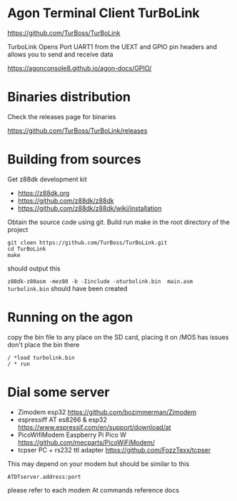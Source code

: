 Agon Terminal Client TurBoLink
==============================


https://github.com/TurBoss/TurBoLink

TurboLink Opens Port UART1 from the UEXT and GPIO pin headers and allows you to send and receive data

https://agonconsole8.github.io/agon-docs/GPIO/



Binaries distribution
=====================


Check the releases page for binaries

https://github.com/TurBoss/TurBoLink/releases



Building from sources
=====================


Get z88dk development kit

+ https://z88dk.org
+ https://github.com/z88dk/z88dk
+ https://github.com/z88dk/z88dk/wiki/installation


Obtain the source code using git.
Build run make in the root directory of the project


```
git cloen https://github.com/TurBoss/TurBoLink.git
cd TurBoLink
make
```
should output this 

`z88dk-z80asm -mez80 -b -Iinclude -oturbolink.bin  main.asm`
`turbolink.bin` should have been created



Running on the agon
===================


copy the bin file to any place on the SD card,  placing it on /MOS has issues don't place the bin there


```
/ *load turbolink.bin
/ * run
```



Dial some server
================



+ Zimodem esp32 https://github.com/bozimmerman/Zimodem
+ espressiff AT es8266 & esp32 https://www.espressif.com/en/support/download/at
+ PicoWifiModem Easpberry Pi Pico W https://github.com/mecparts/PicoWiFiModem/
+ tcpser PC + rs232 ttl adapter https://github.com/FozzTexx/tcpser


This may depend on your modem but should be similar to this



```
ATDTserver.address:port
```

please refer to each modem At commands reference docs


